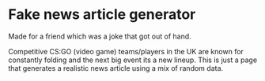 # Fake news article generator

Made for a friend which was a joke that got out of hand.

Competitive CS:GO (video game) teams/players in the UK are known for constantly folding and the next big event its a new lineup.
This is just a page that generates a realistic news article using a mix of random data.
